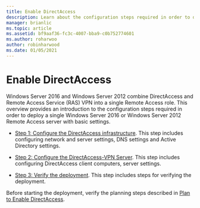 ```yaml
---
title: Enable DirectAccess
description: Learn about the configuration steps required in order to deploy a single Windows Server 2016 or Windows Server 2012 Remote Access server with basic settings.
manager: brianlic
ms.topic: article
ms.assetid: bf9aaf36-fc3c-4007-bba9-c0b752774601
ms.author: roharwoo
author: robinharwood
ms.date: 01/05/2021
---
```

# Enable DirectAccess

>

 Windows Server 2016 and Windows Server 2012 combine DirectAccess and  Remote Access Service (RAS) VPN into a single Remote Access role. This overview provides an introduction to the configuration steps required in order to deploy a single  Windows Server 2016 or Windows Server 2012  Remote Access server with basic settings.

-   [Step 1: Configure the DirectAccess infrastructure](step-1-configure-da-inf-davpn.md). This step includes configuring network and server settings, DNS settings and Active Directory settings.

-   [Step 2: Configure the DirectAccess-VPN Server](step-2-configure-server-davpn.md). This step includes configuring DirectAccess client computers, server settings.

-   [Step 3: Verify the deployment](step-3-verify-davpn.md). This step includes steps for verifying the deployment.

Before starting the deployment, verify the planning steps described in [Plan to Enable DirectAccess](Plan-to-Enable-DirectAccess.md).



